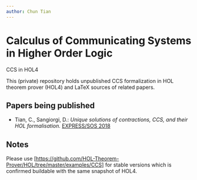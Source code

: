 ```yaml
---
author: Chun Tian
---
```


# Calculus of Communicating Systems in Higher Order Logic
CCS in HOL4

This (private) repository holds unpublished CCS formalization in HOL theorem prover (HOL4) and LaTeX sources of related papers.

## Papers being published

- Tian, C., Sangiorgi, D.: _Unique solutions of contractions, CCS, and their HOL formalisation._ [EXPRESS/SOS 2018](http://disat.uninsubria.it/~simone.tini/express_sos.html)

## Notes

Please use [https://github.com/HOL-Theorem-Prover/HOL/tree/master/examples/CCS] for stable versions which is confirmed buildable with the same snapshot of HOL4.
